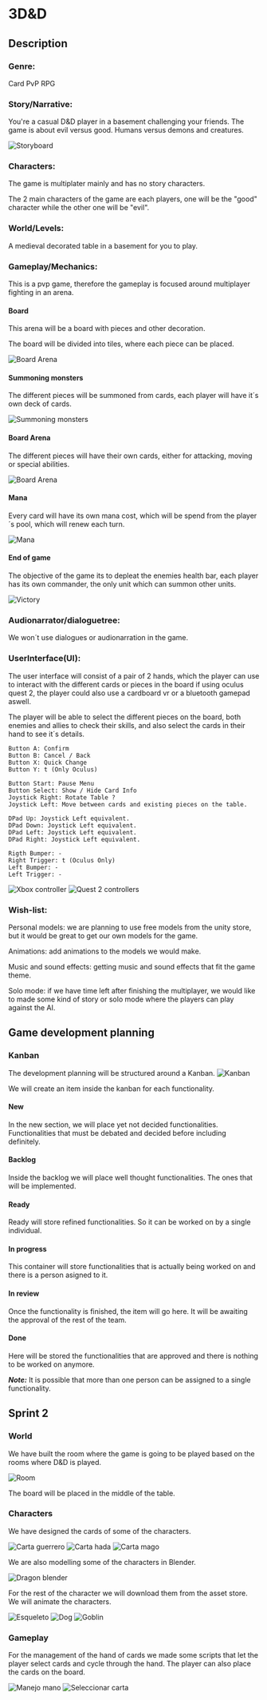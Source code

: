 # 3D&D
## Description
### __Genre:__
Card PvP RPG

### __Story/Narrative:__ 
You're a casual D&D player in a basement challenging your friends. The game is about evil versus good. Humans versus demons and creatures.

![Storyboard](./images/StoryBoard_3D&D_Colored.jpg)


### __Characters:__
The game is multiplater mainly and has no story characters.

The 2 main characters of the game are each players, one will be the "good" character while the other one will be "evil".

### __World/Levels:__
A medieval decorated table in a basement for you to play.

### __Gameplay/Mechanics:__

This is a pvp game, therefore the gameplay is focused around multiplayer fighting in an arena. 
#### __Board__ 
This arena will be a board with pieces and other decoration. 

The board will be divided into tiles, where each piece can be placed.

![Board Arena](./images/Board.png)

#### __Summoning monsters__
The different pieces will be summoned from cards, each player will have it´s own deck of cards.

![Summoning monsters](./images/SummonCards.png)

#### __Board Arena__ 
The different pieces will have their own cards, either for attacking, moving or special abilities.

![Board Arena](./images/MonsterCards.png)

#### __Mana__ 
Every card will have its own mana cost, which will be spend from the player´s pool, which will renew each turn.

![Mana](./images/Mana.png)

#### __End of game__ 
The objective of the game its to depleat the enemies health bar, each player has its own commander, the only unit which can summon other units.

![Victory](./images/victory.png)

### __Audionarrator/dialoguetree:__

We won´t use dialogues or audionarration in the game.

### __UserInterface(UI):__

The user interface will consist of a pair of 2 hands, which the player can use to interact with the different cards or pieces in the board if using oculus quest 2,
the player could also use a cardboard vr or a bluetooth gamepad aswell.

The player will be able to select the different pieces on the board, both enemies and allies to check their skills, and also select the cards in their hand to see
it´s details.

    Button A: Confirm
    Button B: Cancel / Back
    Button X: Quick Change
    Button Y: t (Only Oculus)

    Button Start: Pause Menu
    Button Select: Show / Hide Card Info
    Joystick Right: Rotate Table ?
    Joystick Left: Move between cards and existing pieces on the table.

    DPad Up: Joystick Left equivalent.
    DPad Down: Joystick Left equivalent.
    DPad Left: Joystick Left equivalent.
    DPad Right: Joystick Left equivalent.
    
    Rigth Bumper: -
    Right Trigger: t (Oculus Only)
    Left Bumper: -
    Left Trigger: -

![Xbox controller](./images/xbox_controller.jpg)
![Quest 2 controllers](./images/quest_2_controllers.png)

### __Wish-list:__

Personal models: we are planning to use free models from the unity store, but it would be great to get our own models for the game.

Animations: add animations to the models we would make.

Music and sound effects: getting music and sound effects that fit the game theme.

Solo mode: if we have time left after finishing the multiplayer, we would like to made some kind of story or solo mode where the players can play against the AI.

## __Game development planning__
### __Kanban__
The development planning will be structured around a Kanban. 
![Kanban](./images/kanban.png)

We will create an item inside the kanban for each functionality. 

#### __New__
In the new section, we will place yet not decided functionalities. Functionalities that must be debated and decided before including definitely.
#### __Backlog__
Inside the backlog we will place well thought functionalities. The ones that will be implemented.
#### __Ready__
Ready will store refined functionalities. So it can be worked on by a single individual. 
#### __In progress__
This container will store functionalities that is actually being worked on and there is a person asigned to it.
#### __In review__
Once the functionality is finished, the item will go here. It will be awaiting the approval of the rest of the team.
#### __Done__
Here will be stored the functionalities that are approved and there is nothing to be worked on anymore. 

___Note:___ It is possible that more than one person can be assigned to a single functionality.


## Sprint 2

### World

We have built the room where the game is going to be played based on the rooms where D&D is played.

![Room](./images/room.png)

The board will be placed in the middle of the table.
<!-- Añadir imagen del tablero con personajes en la mesa -->

### Characters

We have designed the cards of some of the characters.

![Carta guerrero](./images/carta_front_guerrero.png)
![Carta hada](./images/carta_front_hada.png)
![Carta mago](./images/carta_front_mago.png)

We are also modelling some of the characters in Blender.

![Dragon blender](./images/dragon_blender.png)
<!-- Añadir modelos Valentín -->

For the rest of the character we will download them from the asset store. We will animate the characters.

![Esqueleto](./images/esqueleto.gif)
![Dog](./images/dog.gif)
![Goblin](./images/goblin.gif)

### Gameplay

For the management of the hand of cards we made some scripts that let the player select cards and cycle through the hand. The player can also place the cards on the board.

![Manejo mano](./images/card_jump.png)
![Seleccionar carta](./images/card_selected.png)
